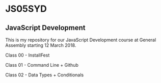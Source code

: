 # JS05SYD
## JavaScript Development

This is my repository for our JavaScript Development course at General Assembly starting 12 March 2018.

Class 00 - InstallFest

Class 01 - Command Line + Github

Class 02 - Data Types + Conditionals